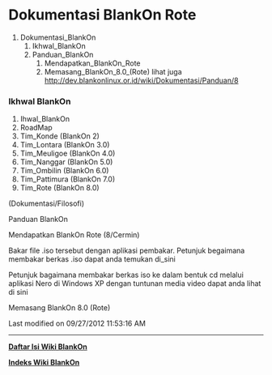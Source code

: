 # Dokumentasi BlankOn Rote
   1. Dokumentasi_BlankOn
         1. Ikhwal_BlankOn
         2. Panduan_BlankOn
               1. Mendapatkan_BlankOn_Rote
               2. Memasang_BlankOn_8.0_(Rote)
lihat juga ​http://dev.blankonlinux.or.id/wiki/Dokumentasi/Panduan/8

### Ikhwal BlankOn
   1. Ihwal_BlankOn
   2. RoadMap
   3. Tim_Konde (BlankOn 2)
   4. Tim_Lontara (BlankOn 3.0)
   5. Tim_Meuligoe (BlankOn 4.0)
   6. Tim_Nanggar (BlankOn 5.0)
   7. Tim_Ombilin (BlankOn 6.0)
   8. Tim_Pattimura (BlankOn 7.0)
   9. Tim_Rote (BlankOn 8.0)

(Dokumentasi/Filosofi)

Panduan BlankOn

Mendapatkan BlankOn Rote (8/Cermin) 

Bakar file .iso tersebut dengan aplikasi pembakar. Petunjuk begaimana membakar berkas .iso dapat anda temukan di_sini

Petunjuk bagaimana membakar berkas iso ke dalam bentuk cd melalui aplikasi Nero di Windows XP dengan tuntunan media video dapat anda lihat di ​sini

Memasang BlankOn 8.0 (Rote)

Last modified on 09/27/2012 11:53:16 AM
 
---
[**Daftar Isi Wiki BlankOn**](/wiki/DaftarIsi/index.html)
 
[**Indeks Wiki BlankOn**](/wiki/Indeks.html)
